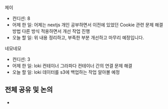 
제이
- 컨디션: 8
- 어제 한 일: 어제는 nextjs 개인 공부하면서 이전에 있었던 Cookie 관련 문제 해결방법 다른 방식 적용하면서 개선 작업 진행
- 오늘 할 일: 위 내용 정리하고, 부족한 부분 개선하고 마무리 예정입니다.

네모네모
- 컨디션: 3
- 어제 한 일: loki 컨테이너 그라파다 컨테이너 간의 연결 문제 해결
- 오늘 할 일: loki 데이터를 s3에 백업하는 작업 알아볼 예정

## 전체 공유 및 논의
- 

